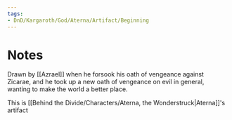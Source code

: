 ```yaml
---
tags:
- DnD/Kargaroth/God/Aterna/Artifact/Beginning
---
```


# Notes
Drawn by [[Azrael]] when he forsook his oath of vengeance against Zicarae, and he took up a new oath of vengeance on evil in general, wanting to make the world a better place. 

This is [[Behind the Divide/Characters/Aterna, the Wonderstruck|Aterna]]'s artifact